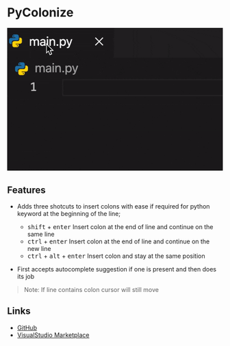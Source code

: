 # **PyColonize**

![showcase](images/showcase.gif)

## Features

- Adds three shotcuts to insert colons with ease if required for python keyword at the beginning of the line;

  - <kbd>shift</kbd> + <kbd>enter</kbd> Insert colon at the end of line and continue on the same line
  - <kbd>ctrl</kbd> + <kbd>enter</kbd> Insert colon at the end of line and continue on the new line
  - <kbd>ctrl</kbd> + <kbd>alt</kbd> + <kbd>enter</kbd> Insert colon and stay at the same position

- First accepts autocomplete suggestion if one is present and then does its job

> Note: If line contains colon cursor will still move

## Links
* [GitHub](https://github.com/corchwll/pycolonize)
* [VisualStudio Marketplace](https://marketplace.visualstudio.com/items?itemName=fertigt.pycolonize)
